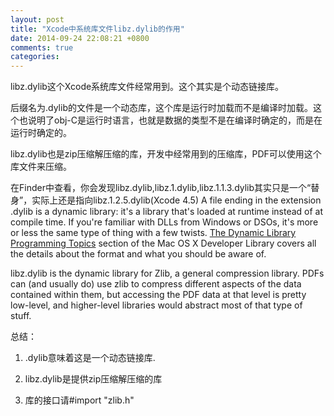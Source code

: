 ```yaml
---
layout: post
title: "Xcode中系统库文件libz.dylib的作用"
date: 2014-09-24 22:08:21 +0800
comments: true
categories: 
---
```

libz.dylib这个Xcode系统库文件经常用到。这个其实是个动态链接库。

后缀名为.dylib的文件是一个动态库，这个库是运行时加载而不是编译时加载。这个也说明了obj-C是运行时语言，也就是数据的类型不是在编译时确定的，而是在运行时确定的。

libz.dylib也是zip压缩解压缩的库，开发中经常用到的压缩库，PDF可以使用这个库文件来压缩。

<!--more-->

在Finder中查看，你会发现libz.dylib,libz.1.dylib,libz.1.1.3.dylib其实只是一个“替身”，实际上还是指向libz.1.2.5.dylib(Xcode 4.5)
A file ending in the extension .dylib is a dynamic library: it's a library that's loaded at runtime instead of at compile time. If you're familiar with DLLs from Windows or DSOs, it's more or less the same type of thing with a few twists. [The Dynamic Library Programming Topics](https://developer.apple.com/library/mac/#documentation/DeveloperTools/Conceptual/DynamicLibraries/000-Introduction/Introduction.html#//apple_ref/doc/uid/TP40001908-SW1) section of the Mac OS X Developer Library covers all the details about the format and what you should be aware of.

libz.dylib is the dynamic library for Zlib, a general compression library. PDFs can (and usually do) use zlib to compress different aspects of the data contained within them, but accessing the PDF data at that level is pretty low-level, and higher-level libraries would abstract most of that type of stuff.

总结：

1. .dylib意味着这是一个动态链接库.

2. libz.dylib是提供zip压缩解压缩的库

3. 库的接口请#import "zlib.h"